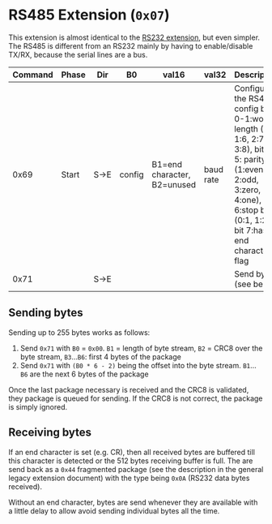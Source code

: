 # RS485 Extension (`0x07`)

This extension is almost identical to the [RS232 extension](LoxoneLinkLegacyExtensionRS485.md), but even simpler. The RS485 is different from an RS232 mainly by having to enable/disable TX/RX, because the serial lines are a bus.

| Command | Phase    | Dir | B0 | val16 | val32 | Description |
| ------- | -------- | --- | -- | ----- | ----- | ----------- |
|  0x69   | Start    | S→E | config | B1=end character, B2=unused | baud rate | Configure the RS485. config bits 0-1:word length (0:5, 1:6, 2:7, 3:8), bit 2-5: parity (1:even, 2:odd, 3:zero, 4:one), bit 6:stop bits (0:1, 1:2), bit 7:has end character flag |
|  0x71   |          | S→E |    |       |       | Send bytes (see below) |

## Sending bytes

Sending up to 255 bytes works as follows:

1.  Send `0x71` with `B0` = `0x00`. `B1` = length of byte stream, `B2` = CRC8 over the byte stream, `B3`…`B6`: first 4 bytes of the package
2.  Send `0x71` with `(B0 * 6 - 2)` being the offset into the byte stream. `B1`…`B6` are the next 6 bytes of the package

Once the last package necessary is received and the CRC8 is validated, they package is queued for sending. If the CRC8 is not correct, the package is simply ignored.

## Receiving bytes

If an end character is set (e.g. CR), then all received bytes are buffered till this character is detected or the 512 bytes receiving buffer is full. The are send back as a `0x44` fragmented package (see the description in the general legacy extension document) with the type being `0x0A` (RS232 data bytes received).

Without an end character, bytes are send whenever they are available with a little delay to allow avoid sending individual bytes all the time.
